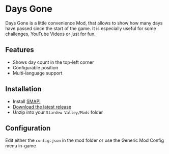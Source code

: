# Days Gone

Days Gone is a little convenience Mod, that allows to show how many days have passed since the start of the game. It is especially useful for some challenges, YouTube Videos or just for fun.

## Features

- Shows day count in the top-left corner
- Configurable position
- Multi-language support

## Installation

- Install [SMAPI](https://smapi.io/)
- [Download the latest release](https://github.com/Pawana93/Days-Gone/releases)
- Unzip into your `Stardew Valley/Mods` folder

## Configuration

Edit either the `config.json` in the mod folder or use the Generic Mod Config menu in-game
